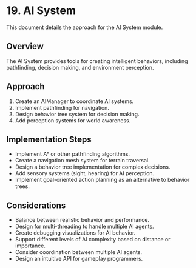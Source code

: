 # 19. AI System

This document details the approach for the AI System module.

## Overview

The AI System provides tools for creating intelligent behaviors, including pathfinding, decision making, and environment perception.

## Approach

1. Create an AIManager to coordinate AI systems.
2. Implement pathfinding for navigation.
3. Design behavior tree system for decision making.
4. Add perception systems for world awareness.

## Implementation Steps

- Implement A* or other pathfinding algorithms.
- Create a navigation mesh system for terrain traversal.
- Design a behavior tree implementation for complex decisions.
- Add sensory systems (sight, hearing) for AI perception.
- Implement goal-oriented action planning as an alternative to behavior trees.

## Considerations

- Balance between realistic behavior and performance.
- Design for multi-threading to handle multiple AI agents.
- Create debugging visualizations for AI behavior.
- Support different levels of AI complexity based on distance or importance.
- Consider coordination between multiple AI agents.
- Design an intuitive API for gameplay programmers.
